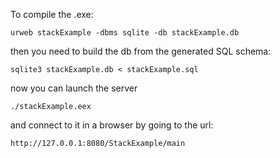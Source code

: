 To compile the .exe:

```
urweb stackExample -dbms sqlite -db stackExample.db
```

then you need to build the db from the generated SQL schema:

```
sqlite3 stackExample.db < stackExample.sql
```

now you can launch the server

```
./stackExample.eex
```

and connect to it in a browser by going to the url:

```
http://127.0.0.1:8080/StackExample/main
```
